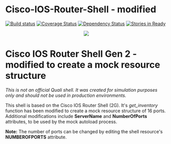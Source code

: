 # Cisco-IOS-Router-Shell - modified
[![Build status](https://travis-ci.org/QualiSystems/Cisco-IOS-Router-Shell-2G.svg?branch=dev)](https://travis-ci.org/QualiSystems/Cisco-IOS-Router-Shell-2G)
[![Coverage Status](https://coveralls.io/repos/github/QualiSystems/Cisco-IOS-Router-Shell-2G/badge.svg)](https://coveralls.io/github/QualiSystems/Cisco-IOS-Router-Shell-2G)
[![Dependency Status](https://dependencyci.com/github/QualiSystems/Cisco-IOS-Router-Shell-2G/badge)](https://dependencyci.com/github/QualiSystems/Cisco-IOS-Router-Shell-2G)
[![Stories in Ready](https://badge.waffle.io/QualiSystems/Cisco-IOS-Router-Shell-2G.svg?label=ready&title=Ready)](http://waffle.io/QualiSystems/Cisco-IOS-Router-Shell-2G)

<p align="center">
<img src="https://github.com/QualiSystems/devguide_source/raw/master/logo.png"></img>
</p>

# Cisco IOS Router Shell Gen 2 - modified to create a mock resource structure
*This is not an official Quali shell. It was created for simulation purposes only and should not be used in production environments.*

This shell is based on the Cisco IOS Router Shell (2G). It's *get_inventory* function has been modified to create a mock resource structure of 16 ports. Additional modifications include **ServerName** and **NumberOfPorts** attributes, to be used by the mock autoload process.

**Note:** The number of ports can be changed by editing the shell resource's **NUMBEROFPORTS** attribute.
